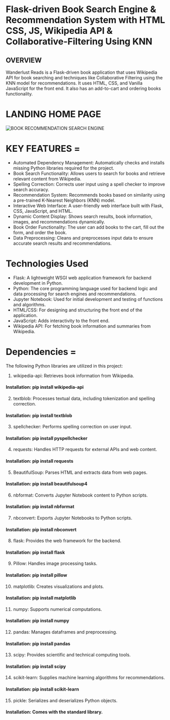 # Flask-driven Book Search Engine & Recommendation System with HTML CSS, JS, Wikipedia API & Collaborative-Filtering Using KNN
## OVERVIEW
Wanderlust Reads is a Flask-driven book application that uses Wikipedia API for book searching and techniques like Collaborative Filtering using the KNN model for recommendations. It uses HTML, CSS, and Vanilla JavaScript for the front end. It also has an add-to-cart and ordering books functionality.
# LANDING HOME PAGE

![BOOK RECOMMENDATION   SEARCH ENGINE](https://github.com/areeba0/Book-Search---Recommendation-System-with-HTML-CSS--JS-Wikipedia-API-Flask----Collaborative-Filtering/assets/136759791/301d797b-393e-4f8d-8775-90963b825484)

# KEY FEATURES = 
- Automated Dependency Management: Automatically checks and installs missing Python libraries required for the project.
- Book Search Functionality: Allows users to search for books and retrieve relevant content from Wikipedia.
- Spelling Correction: Corrects user input using a spell checker to improve search accuracy.
- Recommendation System: Recommends books based on similarity using a pre-trained K-Nearest Neighbors (KNN) model.
- Interactive Web Interface: A user-friendly web interface built with Flask, CSS, JavaScript, and HTML.
- Dynamic Content Display: Shows search results, book information, images, and recommendations dynamically.
- Book Order Functionality: The user can add books to the cart, fill out the form, and order the book.
- Data Preprocessing: Cleans and preprocesses input data to ensure accurate search results and recommendations.

# Technologies Used
- Flask: A lightweight WSGI web application framework for backend development in Python.
- Python: The core programming language used for backend logic and data processing for search engines and recommendations.
- Jupyter Notebook: Used for initial development and testing of functions and algorithms.
- HTML/CSS: For designing and structuring the front end of the application.
- JavaScript: Adds interactivity to the front end.
- Wikipedia API: For fetching book information and summaries from Wikipedia.

# Dependencies =
The following Python libraries are utilized in this project:

1)  wikipedia-api: Retrieves book information from Wikipedia.
#### Installation: pip install wikipedia-api

2) textblob: Processes textual data, including tokenization and spelling correction.
#### Installation: pip install textblob

3) spellchecker: Performs spelling correction on user input.
#### Installation: pip install pyspellchecker

4) requests: Handles HTTP requests for external APIs and web content.
#### Installation: pip install requests

5) BeautifulSoup: Parses HTML and extracts data from web pages.
#### Installation: pip install beautifulsoup4

6) nbformat: Converts Jupyter Notebook content to Python scripts.
#### Installation: pip install nbformat

7) nbconvert: Exports Jupyter Notebooks to Python scripts.
#### Installation: pip install nbconvert

8) flask: Provides the web framework for the backend.
#### Installation: pip install flask

9) Pillow: Handles image processing tasks.
#### Installation: pip install pillow

10) matplotlib: Creates visualizations and plots.
#### Installation: pip install matplotlib

11) numpy: Supports numerical computations.
#### Installation: pip install numpy

12) pandas: Manages dataframes and preprocessing.
#### Installation: pip install pandas

13) scipy: Provides scientific and technical computing tools.
#### Installation: pip install scipy

14) scikit-learn: Supplies machine learning algorithms for recommendations.
#### Installation: pip install scikit-learn

15) pickle: Serializes and deserializes Python objects.
#### Installation: Comes with the standard library.



